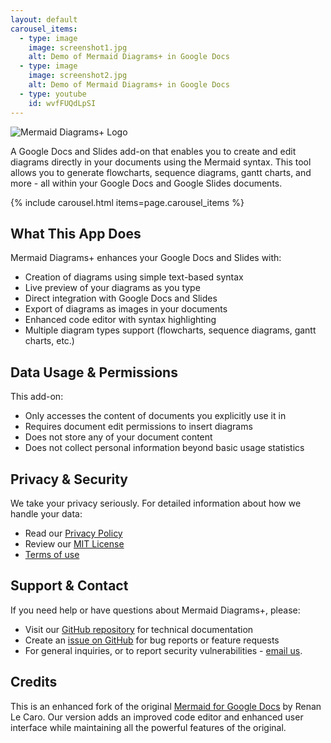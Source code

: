 ```yaml
---
layout: default
carousel_items:
  - type: image
    image: screenshot1.jpg
    alt: Demo of Mermaid Diagrams+ in Google Docs
  - type: image
    image: screenshot2.jpg
    alt: Demo of Mermaid Diagrams+ in Google Docs
  - type: youtube
    id: wvfFUQdLpSI
---
```

![Mermaid Diagrams+ Logo](logo.svg)

A Google Docs and Slides add-on that enables you to create and edit diagrams directly in your documents using the
Mermaid syntax. This tool allows you to generate flowcharts, sequence diagrams, gantt charts, and more - all within
your Google Docs and Google Slides documents.

{% include carousel.html items=page.carousel_items %}

## What This App Does

Mermaid Diagrams+ enhances your Google Docs and Slides with:

- Creation of diagrams using simple text-based syntax
- Live preview of your diagrams as you type
- Direct integration with Google Docs and Slides
- Export of diagrams as images in your documents
- Enhanced code editor with syntax highlighting
- Multiple diagram types support (flowcharts, sequence diagrams, gantt charts, etc.)

## Data Usage & Permissions

This add-on:

- Only accesses the content of documents you explicitly use it in
- Requires document edit permissions to insert diagrams
- Does not store any of your document content
- Does not collect personal information beyond basic usage statistics

## Privacy & Security

We take your privacy seriously. For detailed information about how we handle your data:

- Read our [Privacy Policy](PRIVACY_POLICY.md)
- Review our [MIT License](LICENSE.md)
- [Terms of use](TOS.md)

## Support & Contact

If you need help or have questions about Mermaid Diagrams+, please:

- Visit our [GitHub repository](https://github.com/AlmogBaku/mermaid-gdocs-plus/) for technical documentation
- Create an [issue on GitHub](https://github.com/AlmogBaku/mermaid-gdocs-plus/issues) for bug reports or feature
  requests
- For general inquiries, or to report security vulnerabilities - [email us](mailto:almog.baku+mermaid-plus@gmail.com).

## Credits

This is an enhanced fork of the original [Mermaid for Google Docs](https://github.com/renanlecaro/mermaid-gdocs/) by
Renan Le Caro. Our version adds an improved code editor and enhanced user interface while maintaining all the powerful
features of the original.